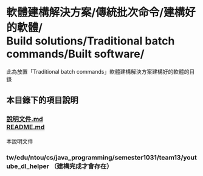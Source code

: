 # 軟體建構解決方案/傳統批次命令/建構好的軟體/<br>Build solutions/Traditional batch commands/Built software/
此為放置「Traditional batch commands」軟體建構解決方案建構好的軟體的目錄

## 本目錄下的項目說明
### [說明文件.md<br />README.md](README.md)
本說明文件

### tw/edu/ntou/cs/java_programming/semester1031/team13/youtube_dl_helper （建構完成才會存在）
